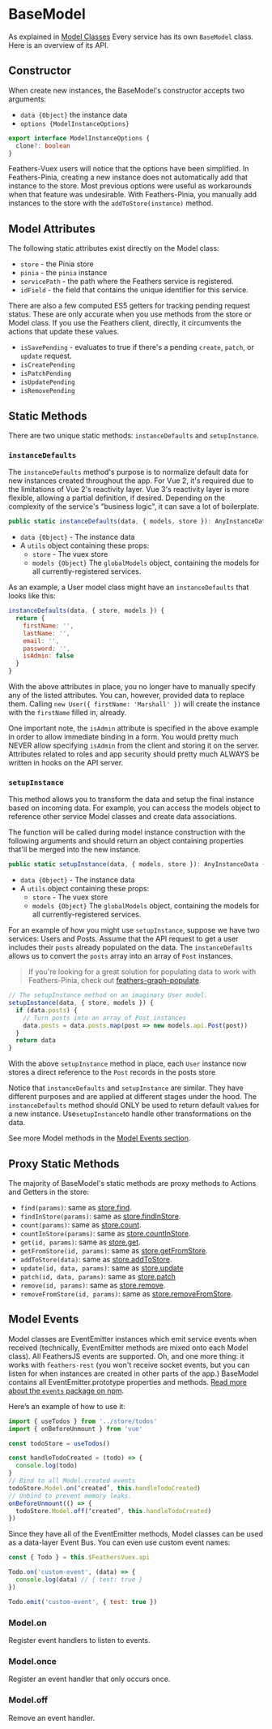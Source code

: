 <script setup>
import Badge from '../components/Badge.vue'
</script>

# BaseModel

As explained in [Model Classes](./model-classes) Every service has its own `BaseModel` class. Here is an overview of its API.

## Constructor

When create new instances, the BaseModel's constructor accepts two arguments:

- `data {Object}` the instance data
- `options {ModelInstanceOptions}`

```ts
export interface ModelInstanceOptions {
  clone?: boolean
}
```

Feathers-Vuex users will notice that the options have been simplified. In Feathers-Pinia, creating a new instance does not automatically add that instance to the store. Most previous options were useful as workarounds when that feature was undesirable. With Feathers-Pinia, you manually add instances to the store with the `addToStore(instance)` method.

## Model Attributes

The following static attributes exist directly on the Model class:

- `store` - the Pinia store
- `pinia` - the `pinia` instance
- `servicePath` - the path where the Feathers service is registered.
- `idField` - the field that contains the unique identifier for this service.

There are also a few computed ES5 getters for tracking pending request status. These are only accurate when you use methods from the store or Model class. If you use the Feathers client, directly, it circumvents the actions that update these values.

- `isSavePending` - evaluates to true if there's a pending `create`, `patch`, or `update` request.
- `isCreatePending`
- `isPatchPending`
- `isUpdatePending`
- `isRemovePending`

## Static Methods

There are two unique static methods: `instanceDefaults` and `setupInstance`.

### `instanceDefaults`

The `instanceDefaults` method's purpose is to normalize default data for new instances created throughout the app. For Vue 2, it's required due to the limitations of Vue 2's reactivity layer. Vue 3's reactivity layer is more flexible, allowing a partial definition, if desired. Depending on the complexity of the service's "business logic", it can save a lot of boilerplate.

```ts
public static instanceDefaults(data, { models, store }): AnyInstanceData {}
```

- `data {Object}` - The instance data
- A `utils` object containing these props:
  - `store` - The vuex store
  - `models {Object}` The `globalModels` object, containing the models for all currently-registered services.

As an example, a User model class might have an `instanceDefaults` that looks like this:

```js
instanceDefaults(data, { store, models }) {
  return {
    firstName: '',
    lastName: '',
    email: '',
    password: '',
    isAdmin: false
  }
}
```

With the above attributes in place, you no longer have to manually specify any of the listed attributes. You can, however, provided data to replace them. Calling `new User({ firstName: 'Marshall' })` will create the instance with the `firstName` filled in, already.

One important note, the `isAdmin` attribute is specified in the above example in order to allow immediate binding in a form. You would pretty much NEVER allow specifying `isAdmin` from the client and storing it on the server. Attributes related to roles and app security should pretty much ALWAYS be written in hooks on the API server.

### `setupInstance`

This method allows you to transform the data and setup the final instance based on incoming data. For example, you can access the models object to reference other service Model classes and create data associations.

The function will be called during model instance construction with the following arguments and should return an object containing properties that'll be merged into the new instance.

```ts
public static setupInstance(data, { models, store }): AnyInstanceData {}
```

- `data {Object}` - The instance data
- A `utils` object containing these props:
  - `store` - The vuex store
  - `models {Object}` The `globalModels` object, containing the models for all currently-registered services.

For an example of how you might use `setupInstance`, suppose we have two services: Users and Posts. Assume that the API request to get a user includes their `posts` already populated on the data. The `instanceDefaults` allows us to convert the `posts` array into an array of `Post` instances.

> If you're looking for a great solution for populating data to work with Feathers-Pinia, check out [feathers-graph-populate](https://feathers-graph-populate.netlify.app/).

```js
// The setupInstance method on an imaginary User model.
setupInstance(data, { store, models }) {
  if (data.posts) {
    // Turn posts into an array of Post instances
    data.posts = data.posts.map(post => new models.api.Post(post))
  }
  return data
}
```

With the above `setupInstance` method in place, each `User` instance now stores a direct reference to the `Post` records in the posts store

Notice that `instanceDefaults` and `setupInstance` are similar. They have different purposes and are applied at different stages under the hood. The `instanceDefaults` method should ONLY be used to return default values for a new instance. Use`setupInstance`to handle other transformations on the data.

See more Model methods in the [Model Events section](#model-events).

## Proxy Static Methods

The majority of BaseModel's static methods are proxy methods to Actions and Getters in the store:

- `find(params)`: same as [store.find](./service-stores#find-params).
- `findInStore(params)`: same as [store.findInStore](./service-stores#findinstore-params).
- `count(params)`: same as [store.count](./service-stores#count-params).
- `countInStore(params)`: same as [store.countInStore](./service-stores#countinstore-params).
- `get(id, params)`: same as [store.get](./service-stores#get-id-params).
- `getFromStore(id, params)`: same as [store.getFromStore](./service-stores#getfromstore-id-params).
- `addToStore(data)`: same as [store.addToStore](./service-stores#addtostore-data).
- `update(id, data, params)`: same as [store.update](./service-stores.html#update-id-data-params)
- `patch(id, data, params)`: same as [store.patch](./service-stores.html#patch-id-data-params)
- `remove(id, params)`: same as [store.remove](./service-stores#remove-id-params).
- `removeFromStore(id, params)`: same as [store.removeFromStore](./service-stores#removefromstore-id-params).

## Model Events <Badge text="0.17.0+" />

Model classes are EventEmitter instances which emit service events when received (technically, EventEmitter methods are mixed onto each Model class). All FeathersJS events are supported. Oh, and one more thing: it works with `feathers-rest` (you won't receive socket events, but you can listen for when instances are created in other parts of the app.) BaseModel contains all EventEmitter.prototype properties and methods. [Read more about the `events` package on npm](https://npmjs.com/package/events).

Here’s an example of how to use it:

```js
import { useTodos } from '../store/todos'
import { onBeforeUnmount } from 'vue'

const todoStore = useTodos()

const handleTodoCreated = (todo) => {
  console.log(todo)
}
// Bind to all Model.created events
todoStore.Model.on(‘created’, this.handleTodoCreated)
// Unbind to prevent memory leaks.
onBeforeUnmount(() => {
  todoStore.Model.off(‘created’, this.handleTodoCreated)
})
```

Since they have all of the EventEmitter methods, Model classes can be used as a data-layer Event Bus. You can even use custom event names:

```js
const { Todo } = this.$FeathersVuex.api

Todo.on('custom-event', (data) => {
  console.log(data) // { test: true }
})

Todo.emit('custom-event', { test: true })
```

### Model.on <Badge text="0.17.0+" />

Register event handlers to listen to events.

### Model.once <Badge text="0.17.0+" />

Register an event handler that only occurs once.

### Model.off <Badge text="0.17.0+" />

Remove an event handler.
